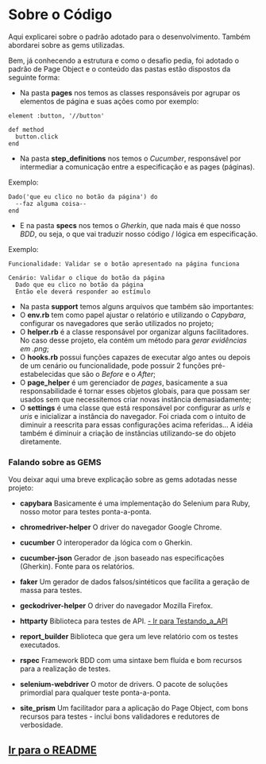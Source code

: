 # Sobre o Código

Aqui explicarei sobre o padrão adotado para o desenvolvimento. Também abordarei sobre as gems utilizadas.

Bem, já conhecendo a estrutura e como o desafio pedia, foi adotado o padrão de Page Object e o conteúdo das pastas estão dispostos da seguinte forma:

- Na pasta **pages** nos temos as classes responsáveis por agrupar os elementos de página e suas ações como por exemplo:

```
element :button, '//button'

def method
  button.click
end
```

- Na pasta **step_definitions** nos temos o *Cucumber*, responsável por intermediar a comunicação entre a especificação e as pages (páginas).

Exemplo:

```
Dado('que eu clico no botão da página') do
  --faz alguma coisa--
end
```

- E na pasta **specs** nos temos o *Gherkin*, que nada mais é que nosso *BDD*, ou seja, o que vai traduzir nosso código / lógica em especificação.

Exemplo:

```
Funcionalidade: Validar se o botão apresentado na página funciona

Cenário: Validar o clique do botão da página
  Dado que eu clico no botão da página
  Então ele deverá responder ao estímulo
```

- Na pasta **support** temos alguns arquivos que também são importantes:
- O **env.rb** tem como papel ajustar o relatório e utilizando o *Capybara*, configurar os navegadores que serão utilizados no projeto;
- O **helper.rb** é a classe responsável por organizar alguns facilitadores. No caso desse projeto, ela contém um método para *gerar evidências em .png*;
- O **hooks.rb** possui funções capazes de executar algo antes ou depois de um cenário ou funcionalidade, pode possuir 2 funções pré-estabelecidas que são o *Before* e o *After*;
- O **page_helper** é um gerenciador de *pages*, basicamente a sua responsabilidade é tornar esses objetos globais, para que possam ser usados sem que necessitemos criar novas instância demasiadamente;
- O **settings** é uma classe que está responsável por configurar as *urls* e *uris* e inicializar a instância do navegador. Foi criada com o intuito de diminuir a reescrita para essas configurações acima referidas... A idéia também é diminuir a criação de instâncias utilizando-se do objeto diretamente.

### Falando sobre as GEMS

Vou deixar aqui uma breve explicação sobre as gems adotadas nesse projeto:
- __capybara__
Basicamente é uma implementação do Selenium para Ruby, nosso motor para testes ponta-a-ponta.

- __chromedriver-helper__
O driver do navegador Google Chrome.

- __cucumber__
O interoperador da lógica com o Gherkin.

- __cucumber-json__
Gerador de .json baseado nas especificações (Gherkin). Fonte para os relatórios.

- __faker__
Um gerador de dados falsos/sintéticos que facilita a geração de massa para testes.

- __geckodriver-helper__
O driver do navegador Mozilla Firefox.

- __httparty__
Biblioteca para testes de API. [- Ir para Testando_a_API](explanation/API.md)

- __report_builder__
Biblioteca que gera um leve relatório com os testes executados.

- __rspec__
Framework BDD com uma sintaxe bem fluída e bom recursos para a realização de testes.

- __selenium-webdriver__
O motor de drivers. O pacote de soluções primordial para qualquer teste ponta-a-ponta.

- __site_prism__
Um facilitador para a aplicação do Page Object, com bons recursos para testes - inclui bons validadores e redutores de verbosidade.

## [Ir para o README](../README.md)